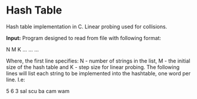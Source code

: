 # Hash Table
Hash table implementation in C.
Linear probing used for collisions.  

**Input:**
Program designed to read from file with following format:

N M K
...
...
...

Where, the first line specifies: N - number of strings in the list, M - the initial size of the hash table and K - step size for linear probing. The following lines will list each string to be implemented into the hashtable, one word per line. I.e:

5 6 3
sal
scu
ba
cam
wam

